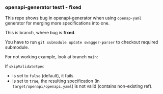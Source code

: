### openapi-generator test1 - fixed

This repo shows bug in openapi-generator when using `openap-yaml` generator
for merging more specifications into one.

This is branch, where bug is **fixed**.

You have to run `git submodule update swagger-parser` to checkout required submodule.

For not working example, look at branch `main`:

If `skipValidateSpec`
- is set to `false` (default), it fails.
- is set to `true`, the resulting specification (in `target/openapi/openapi.yaml`)
  is not valid (contains non-existing ref).

